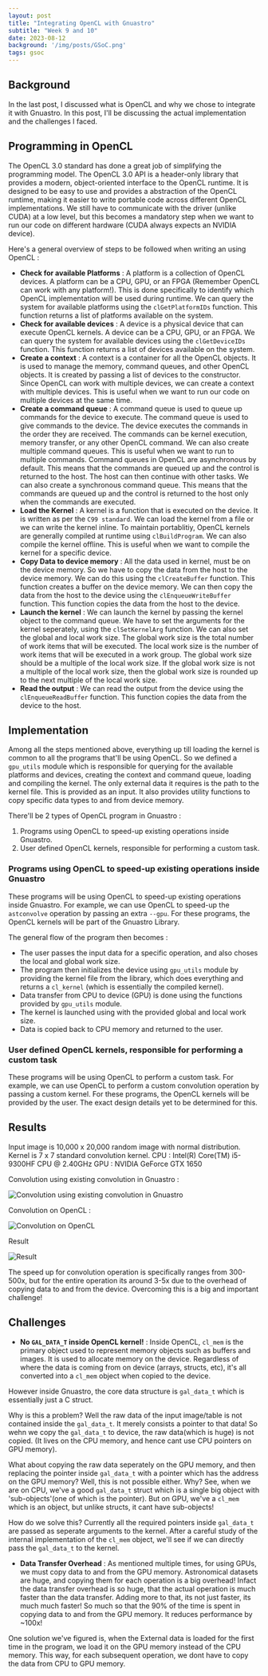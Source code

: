 ```yaml
---
layout: post
title: "Integrating OpenCL with Gnuastro"
subtitle: "Week 9 and 10"
date: 2023-08-12
background: '/img/posts/GSoC.png'
tags: gsoc
---
```


## Background

In the last post, I discussed what is OpenCL and why we chose to integrate it with Gnuastro. In this post, I'll be discussing the actual implementation and the challenges I faced.

## Programming in OpenCL

The OpenCL 3.0 standard has done a great job of simplifying the programming model. The OpenCL 3.0 API is a header-only library that provides a modern, object-oriented interface to the OpenCL runtime. It is designed to be easy to use and provides a abstraction of the OpenCL runtime, making it easier to write portable code across different OpenCL implementations. We still have to communicate with the driver (unlike CUDA) at a low level, but this becomes a mandatory step when we want to run our code on different hardware (CUDA always expects an NVIDIA device).


Here's a general overview of steps to be followed when writing an using OpenCL : 
- **Check for available Platforms** : A platform is a collection of OpenCL devices. A platform can be a CPU, GPU, or an FPGA (Remember OpenCL can work with any platform!). This is done specifically to identify which OpenCL implementation will be used during runtime. We can query the system for available platforms using the `clGetPlatformIDs` function. This function returns a list of platforms available on the system.
- **Check for available devices** : A device is a physical device that can execute OpenCL kernels. A device can be a CPU, GPU, or an FPGA. We can query the system for available devices using the `clGetDeviceIDs` function. This function returns a list of devices available on the system.
- **Create a context** : A context is a container for all the OpenCL objects. It is used to manage the memory, command queues, and other OpenCL objects. It is created by passing a list of devices to the constructor. Since OpenCL can work with multiple devices, we can create a context with multiple devices. This is useful when we want to run our code on multiple devices at the same time.
- **Create a command queue** : A command queue is used to queue up commands for the device to execute. The command queue is used to give commands to the device. The device executes the commands in the order they are received. The commands can be kernel execution, memory transfer, or any other OpenCL command. We can also create multiple command queues. This is useful when we want to run to multiple commands. Command queues in OpenCL are asynchronous by default. This means that the commands are queued up and the control is returned to the host. The host can then continue with other tasks. We can also create a synchronous command queue. This means that the commands are queued up and the control is returned to the host only when the commands are executed.
- **Load the Kernel** : A kernel is a function that is executed on the device. It is written as per the `C99 standard`. We can load the kernel from a file or we can write the kernel inline. To maintain portablitiy, OpenCL kernels are generally compiled at runtime using `clBuildProgram`. We can also compile the kernel offline. This is useful when we want to compile the kernel for a specific device.
- **Copy Data to device memory** : All the data used in kernel, must be on the device memory. So we have to copy the data from the host to the device memory. We can do this using the `clCreateBuffer` function. This function creates a buffer on the device memory. We can then copy the data from the host to the device using the `clEnqueueWriteBuffer` function. This function copies the data from the host to the device.
- **Launch the kernel** : We can launch the kernel by passing the kernel object to the command queue. We have to set the arguments for the kernel seperately, using the `clSetKernelArg` function. We can also set the global and local work size. The global work size is the total number of work items that will be executed. The local work size is the number of work items that will be executed in a work group. The global work size should be a multiple of the local work size. If the global work size is not a multiple of the local work size, then the global work size is rounded up to the next multiple of the local work size.
- **Read the output** : We can read the output from the device using the `clEnqueueReadBuffer` function. This function copies the data from the device to the host.


## Implementation

Among all the steps mentioned above, everything up till loading the kernel is common to all the programs that'll be using OpenCL. So we defined a `gpu_utils` module which is responsible for querying for the available platforms and devices, creating the context and command queue, loading and compiling the kernel. The only external data it requires is the path to the kernel file. This is provided as an input.
It also provides utility functions to copy specific data types to and from device memory.


There'll be 2 types of OpenCL program in Gnuastro :
1. Programs using OpenCL to speed-up existing operations inside Gnuastro.
2. User defined OpenCL kernels, responsible for performing a custom task.

### Programs using OpenCL to speed-up existing operations inside Gnuastro

These programs will be using OpenCL to speed-up existing operations inside Gnuastro. For example, we can use OpenCL to speed-up the `astconvolve` operation by passing an extra `--gpu`. For these programs, the OpenCL kernels will be part of the Gnuastro Library.

The general flow of the program then becomes : 
- The user passes the input data for a specific operation, and also choses the local and global work size.
- The program then initializes the device using `gpu_utils` module by providing the kernel file from the library, which does everything and returns a `cl_kernel` (which is essentially the compiled kernel).
- Data transfer from CPU to device (GPU) is done using the functions provided by `gpu_utils` module.
- The kernel is launched using with the provided global and local work size.
- Data is copied back to CPU memory and returned to the user.

### User defined OpenCL kernels, responsible for performing a custom task

These programs will be using OpenCL to perform a custom task. For example, we can use OpenCL to perform a custom convolution operation by passing a custom kernel. For these programs, the OpenCL kernels will be provided by the user. The exact design details yet to be determined for this.


## Results
Input image is 10,000 x 20,000 random image with normal distribution.
Kernel is 7 x 7 standard convolution kernel.
CPU : Intel(R) Core(TM) i5-9300HF CPU @ 2.40GHz
GPU : NVIDIA GeForce GTX 1650

Convolution using existing convolution in Gnuastro : 

![Convolution using existing convolution in Gnuastro](/img/posts/opencl-imp/conv_cpu.png)

Convolution on OpenCL : 

![Convolution on OpenCL](/img/posts/opencl-imp/conv_gpu.png)

Result

![Result](/img/posts/opencl-imp/res.png)

The speed up for convolution operation is specifically ranges from 300-500x, but for the entire operation its around 3-5x due to the overhead of copying data to and from the device. Overcoming this is a big and important challenge!

## Challenges

- **No `GAL_DATA_T` inside OpenCL kernel!** : Inside OpenCL, `cl_mem` is the primary object used to represent memory objects such as buffers and images. It is used to allocate memory on the device. Regardless of where the data is coming from on device (arrays, structs, etc), it's all converted into a `cl_mem` object when copied to the device. 

However inside Gnuastro, the core data structure is `gal_data_t` which is essentially just a C struct.

Why is this a problem? Well the raw data of the input image/table is not contained inside the `gal_data_t`. It merely consists a pointer to that data! So wehn we copy the `gal_data_t` to device, the raw data(which is huge) is not copied. (It lives on the CPU memory, and hence cant use CPU pointers on GPU memory).

What about copying the raw data seperately on the GPU memory, and then replacing the pointer inside `gal_data_t` with a pointer which has the address on the GPU memory? Well, this is not possible either. Why? See, when we are on CPU, we've a good `gal_data_t` struct which is a single big object with 'sub-objects'(one of which is the pointer). But on GPU, we've a `cl_mem` which is an object, but unlike structs, it cant have sub-objects! 

How do we solve this? Currently all the required pointers inside `gal_data_t` are passed as seperate arguments to the kernel. After a careful study of the internal implementation of the `cl_mem` object, we'll see if we can directly pass the `gal_data_t` to the kernel.

- **Data Transfer Overhead** : As mentioned multiple times, for using GPUs, we must copy data to and from the GPU memory. Astronomical datasets are huge, and copying them for each operation is a big overhead! Infact the data transfer overhead is so huge, that the actual operation is much faster than the data transfer. Adding more to that, its not just faster, its much much faster! So much so that the 90% of the time is spent in copying data to and from the GPU memory. It reduces performance by ~100x! 

One solution we've figured is, when the External data is loaded for the first time in the program, we load it on the GPU memory instead of the CPU memory. This way, for each subsequent operation, we dont have to copy the data from CPU to GPU memory. 